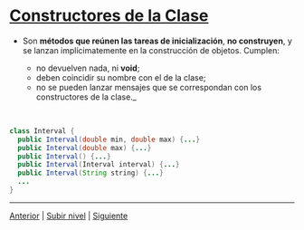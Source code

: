 # [Constructores de la Clase](/java/c4how/u4objectBasedProgramming/u1publicViewOfClasses/u4classConstructors/README.md)


* Son **métodos que reúnen las tareas de inicialización**, **no construyen**, y se lanzan implícimatemente en la construcción de objetos. Cumplen:


	+ no devuelven nada, ni **void**;
	+ deben coincidir su nombre con el de la clase;
	+ no se pueden lanzar mensajes que se correspondan con los constructores de la clase.\_

<br>

```java
class Interval {
  public Interval(double min, double max) {...}
  public Interval(double max) {...}
  public Interval() {...}
  public Interval(Interval interval) {...}
  public Interval(String string) {...}
  ...
}
```
---

[Anterior](../u3methodOverloading/README.md) | [Subir nivel](../README.md) | [Siguiente](../u5classDestructors//README.md)
